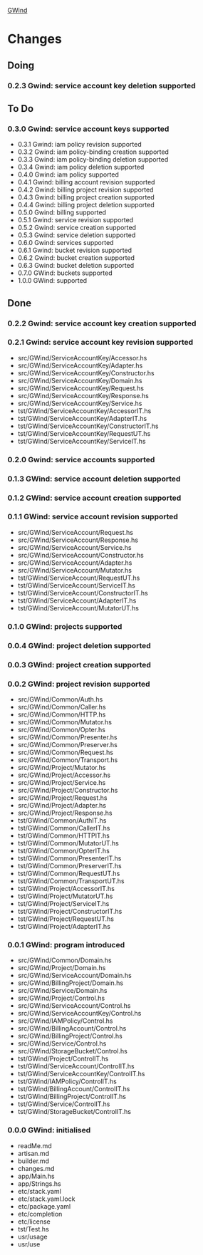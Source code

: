 [GWind](readMe.md)



# Changes


## Doing

### 0.2.3 Gwind: service account key deletion supported


## To Do

### 0.3.0 Gwind: service account keys supported
* 0.3.1 Gwind: iam policy revision supported
* 0.3.2 Gwind: iam policy-binding creation supported
* 0.3.3 Gwind: iam policy-binding deletion supported
* 0.3.4 Gwind: iam policy deletion supported
* 0.4.0 Gwind: iam policy supported
* 0.4.1 Gwind: billing account revision supported
* 0.4.2 Gwind: billing project revision supported
* 0.4.3 Gwind: billing project creation supported
* 0.4.4 Gwind: billing project deletion supported
* 0.5.0 Gwind: billing supported
* 0.5.1 Gwind: service revision supported
* 0.5.2 Gwind: service creation supported
* 0.5.3 Gwind: service deletion supported
* 0.6.0 Gwind: services supported
* 0.6.1 Gwind: bucket revision supported
* 0.6.2 Gwind: bucket creation supported
* 0.6.3 Gwind: bucket deletion supported
* 0.7.0 GWind: buckets supported
* 1.0.0 GWind: supported


## Done

### 0.2.2 Gwind: service account key creation supported

### 0.2.1 Gwind: service account key revision supported
* src/GWind/ServiceAccountKey/Accessor.hs
* src/GWind/ServiceAccountKey/Adapter.hs
* src/GWind/ServiceAccountKey/Constructor.hs
* src/GWind/ServiceAccountKey/Domain.hs
* src/GWind/ServiceAccountKey/Request.hs
* src/GWind/ServiceAccountKey/Response.hs
* src/GWind/ServiceAccountKey/Service.hs
* tst/GWind/ServiceAccountKey/AccessorIT.hs
* tst/GWind/ServiceAccountKey/AdapterIT.hs
* tst/GWind/ServiceAccountKey/ConstructorIT.hs
* tst/GWind/ServiceAccountKey/RequestUT.hs
* tst/GWind/ServiceAccountKey/ServiceIT.hs

### 0.2.0 Gwind: service accounts supported

### 0.1.3 GWind: service account deletion supported

### 0.1.2 GWind: service account creation supported

### 0.1.1 GWind: service account revision supported
* src/GWind/ServiceAccount/Request.hs
* src/GWind/ServiceAccount/Response.hs
* src/GWind/ServiceAccount/Service.hs
* src/GWind/ServiceAccount/Constructor.hs
* src/GWind/ServiceAccount/Adapter.hs
* src/GWind/ServiceAccount/Mutator.hs
* tst/GWind/ServiceAccount/RequestUT.hs
* tst/GWind/ServiceAccount/ServiceIT.hs
* tst/GWind/ServiceAccount/ConstructorIT.hs
* tst/GWind/ServiceAccount/AdapterIT.hs
* tst/GWind/ServiceAccount/MutatorUT.hs

### 0.1.0 GWind: projects supported

### 0.0.4 GWind: project deletion supported

### 0.0.3 GWind: project creation supported

### 0.0.2 GWind: project revision supported
* src/GWind/Common/Auth.hs
* src/GWind/Common/Caller.hs
* src/GWind/Common/HTTP.hs
* src/GWind/Common/Mutator.hs
* src/GWind/Common/Opter.hs
* src/GWind/Common/Presenter.hs
* src/GWind/Common/Preserver.hs
* src/GWind/Common/Request.hs
* src/GWind/Common/Transport.hs
* src/GWind/Project/Mutator.hs
* src/GWind/Project/Accessor.hs
* src/GWind/Project/Service.hs
* src/GWind/Project/Constructor.hs
* src/GWind/Project/Request.hs
* src/GWind/Project/Adapter.hs
* src/GWind/Project/Response.hs
* tst/GWind/Common/AuthIT.hs
* tst/GWind/Common/CallerIT.hs
* tst/GWind/Common/HTTPIT.hs
* tst/GWind/Common/MutatorUT.hs
* tst/GWind/Common/OpterIT.hs
* tst/GWind/Common/PresenterIT.hs
* tst/GWind/Common/PreserverIT.hs
* tst/GWind/Common/RequestUT.hs
* tst/GWind/Common/TransportUT.hs
* tst/GWind/Project/AccessorIT.hs
* tst/GWind/Project/MutatorUT.hs
* tst/GWind/Project/ServiceIT.hs
* tst/GWind/Project/ConstructorIT.hs
* tst/GWind/Project/RequestUT.hs
* tst/GWind/Project/AdapterIT.hs

### 0.0.1 GWind: program introduced
* src/GWind/Common/Domain.hs
* src/GWind/Project/Domain.hs
* src/GWind/ServiceAccount/Domain.hs
* src/GWind/BillingProject/Domain.hs
* src/GWind/Service/Domain.hs
* src/GWind/Project/Control.hs
* src/GWind/ServiceAccount/Control.hs
* src/GWind/ServiceAccountKey/Control.hs
* src/GWind/IAMPolicy/Control.hs
* src/GWind/BillingAccount/Control.hs
* src/GWind/BillingProject/Control.hs
* src/GWind/Service/Control.hs
* src/GWind/StorageBucket/Control.hs
* tst/GWind/Project/ControlIT.hs
* tst/GWind/ServiceAccount/ControlIT.hs
* tst/GWind/ServiceAccountKey/ControlIT.hs
* tst/GWind/IAMPolicy/ControlIT.hs
* tst/GWind/BillingAccount/ControlIT.hs
* tst/GWind/BillingProject/ControlIT.hs
* tst/GWind/Service/ControlIT.hs
* tst/GWind/StorageBucket/ControlIT.hs

### 0.0.0 GWind: initialised
* readMe.md
* artisan.md
* builder.md
* changes.md
* app/Main.hs
* app/Strings.hs
* etc/stack.yaml
* etc/stack.yaml.lock
* etc/package.yaml
* etc/completion
* etc/license
* tst/Test.hs
* usr/usage
* usr/use
